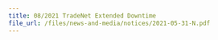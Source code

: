 ```yaml
---
title: 08/2021 TradeNet Extended Downtime
file_url: /files/news-and-media/notices/2021-05-31-N.pdf
---
```

